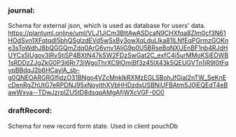 ### journal:
Schema for external json, which is used as database for users' data.
https://plantuml.online/uml/VLJ1JiCm3BttAwASDcaN9CHXfqa8Zlm0cf3N61HOdSvn1XFqtqdI5bhQSglzdEVd5wSxBy3owXqLduLIka81lLNfEqPGrmzGOKne3sToWdhJ8bQGGQmZdq0ArG6vnv1AljG9p0U5BRseBqNXUEnBF1nb4RJdHUYCx5lUgov3lRvStjSP4BXtN47kSW2FDzSwGat2C_exfC4i5urMMoKSiEDWB1sRDDzZJgZkG0P3i6Rr73iWgoThrXC9lOmiBf3z45lX43k5QEUGVTn1jR9l0tFqypBBdqJ2b6HCaylA_sb-g0QNEOARGRGlfjdzO31BNgo4VZcMnklkRXMzEGLSBohJfGial2nTW_SeKnEcDenRgZhUtG7eRPDNJ95xNoyjthXVbHHDzdxUSBNiUFBAtm5J0jEQEdT4eBawWxva--TDwJzrpIZU5tD8dsqpAMgAfjWXcVGF-0O0

### draftRecord:
Schema for new record form state. Used in client pouchDb